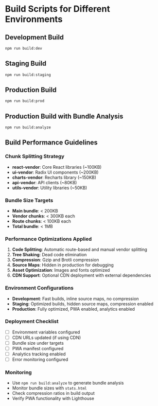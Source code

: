 # Build Scripts for Different Environments

## Development Build
```bash
npm run build:dev
```

## Staging Build
```bash
npm run build:staging
```

## Production Build
```bash
npm run build:prod
```

## Production Build with Bundle Analysis
```bash
npm run build:analyze
```

## Build Performance Guidelines

### Chunk Splitting Strategy
- **react-vendor**: Core React libraries (~100KB)
- **ui-vendor**: Radix UI components (~200KB)
- **charts-vendor**: Recharts library (~150KB)
- **api-vendor**: API clients (~80KB)
- **utils-vendor**: Utility libraries (~50KB)

### Bundle Size Targets
- **Main bundle**: < 200KB
- **Vendor chunks**: < 300KB each
- **Route chunks**: < 100KB each
- **Total bundle**: < 1MB

### Performance Optimizations Applied
1. **Code Splitting**: Automatic route-based and manual vendor splitting
2. **Tree Shaking**: Dead code elimination
3. **Compression**: Gzip and Brotli compression
4. **Source Maps**: Hidden in production for debugging
5. **Asset Optimization**: Images and fonts optimized
6. **CDN Support**: Optional CDN deployment with external dependencies

### Environment Configurations
- **Development**: Fast builds, inline source maps, no compression
- **Staging**: Optimized builds, hidden source maps, compression enabled
- **Production**: Fully optimized, PWA enabled, analytics enabled

### Deployment Checklist
- [ ] Environment variables configured
- [ ] CDN URLs updated (if using CDN)
- [ ] Bundle size under targets
- [ ] PWA manifest configured
- [ ] Analytics tracking enabled
- [ ] Error monitoring configured

### Monitoring
- Use `npm run build:analyze` to generate bundle analysis
- Monitor bundle sizes with `stats.html`
- Check compression ratios in build output
- Verify PWA functionality with Lighthouse
